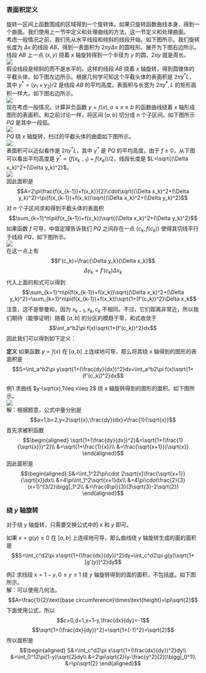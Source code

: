 ### 表面积定义
旋转一区间上函数围成的区域得到一个旋转体。如果只旋转函数曲线本身，得到一个曲面。我们使用上一节中定义和处理曲线的方法，这一节定义和处理曲面。  
考虑一般情况之前，我们先从水平线段和倾斜的线段开始。如下图所示。我们旋转长度为 $\Delta x$ 的线段 $AB$，得到一表面积为 $2\pi y\Delta x$ 的圆柱形。展开为下图右边所示。线段 $AB$ 上一点 $(x,y)$ 绕着 $x$ 轴旋转得到一个半径为 $y$ 的圆，$2\pi y$ 就是周长。  
![](040.010.png)  
假设线段是倾斜的而不是水平的。这样的线段 $AB$ 绕着 $x$ 轴旋转，得到圆锥体的平截头体，如下图左边所示。根据几何学可知这个平截头体的表面积是 $2\pi y^*L$，其中 $y^*=(y_1+y_2)/2$ 是线段 $AB$ 的平均高度。表面积与长宽为 $2\pi y^*, L$ 的矩形面积一样大。如下图右边所示。  
![](040.020.png)  
现在考虑一般情况。计算非负函数 $y=f(x),a\leq x\leq b$ 的函数曲线绕着 $x$ 轴形成图形的表面积。和之前讨论一样，将区间 $[a,b]$ 切分成 $n$ 个子区间。如下图所示 $PQ$ 是其中一段弧。  
![](040.030.png)  
$PQ$ 绕 $x$ 轴旋转，扫过的平截头体的曲面如下图所示。  
![](040.041.png)  
表面积可以近似看作是 $2\pi y^*L$，其中 $y^*$ 是 $PQ$ 的平均高度。由于 $f\geq 0$，从下图可以看出平均高度是 $y^*=(f(x_{k-1})+f(x_k))/2$，线段长度是 $L=\sqrt{(\Delta x_k)^2+(\Delta y_k)^2}$。  
![](040.042.png)  
因此面积是
$$A=2\pi\frac{f(x_{k-1})+f(x_k)}{2}\cdot\sqrt{(\Delta x_k)^2+(\Delta y_k)^2}=\pi(f(x_{k-1})+f(x_k))\sqrt{(\Delta x_k)^2+(\Delta y_k)^2}$$
对 $n$ 个子区间求和得到平截头体的表面积
$$\sum_{k=1}^n\pi(f(x_{k-1})+f(x_k))\sqrt{(\Delta x_k)^2+(\Delta y_k)^2}$$
如果函数 $f$ 可导，中值定理告诉我们 $PQ$ 之间存在一点 $(c_k,f(c_k))$ 使得其切线平行于线段 $PQ$，如下图所示。  
![](040.050.png)  
在这一点上有
$$f'(c_k)=\frac{\Delta y_k}{\Delta x_k}$$
$$\Delta y_k=f'(c_k)\Delta x_k$$
代入上面的和式可以得到
$$\sum_{k=1}^n\pi(f(x_{k-1})+f(x_k))\sqrt{(\Delta x_k)^2+(\Delta y_k)^2}=\sum_{k=1}^n\pi(f(x_{k-1})+f(x_k))\sqrt{1+(f'(c_k))^2}\Delta x_k$$
注意，这不是黎曼和，因为 $x_{k-1},x_k,c_k$ 不相同。不过，它们距离非常近，所以我们期待（能够证明）随着 $[a,b]$ 的分区的模趋于零，和式收敛于
$$\int_a^b2\pi f(x)\sqrt{1+(f'(c_k))^2}dx$$
因此我们可以得到如下定义：

**定义** 如果函数 $y=f(x)$ 在 $[a,b]$ 上连续地可导，那么将其绕 $x$ 轴得到的图形的表面积是
$$S=\int_a^b2\pi y\sqrt{1+(\frac{dy}{dx})^2}dx=\int_a^b2\pi f(x)\sqrt{1+(f'(c_k))^2}dx$$

例1 求曲线 $y-\sqrt{x},1\leq x\leq 2$ 绕 $x$ 轴旋转得到的图形的面积。如下图所示。  
![](040.060.png)  
解：根据题意，公式中量分别是
$$a=1,b=2,y=2\sqrt{x},\frac{dy}{dx}=\frac{1}{\sqrt{x}}$$
首先求被积函数
$$\begin{aligned}
\sqrt{1+(\frac{dy}{dx})^2}&=\sqrt{1+(\frac{1}{\sqrt{x}})^2}\\
&=\sqrt{1+\frac{1}{x}}\\
&=\frac{\sqrt{x+1}}{\sqrt{x}}
\end{aligned}$$
因此面积是
$$\begin{aligned}
S&=\int_1^22\pi\cdot 2\sqrt{x}\frac{\sqrt{x+1}}{\sqrt{x}}dx\\
&=4\pi\int_1^2\sqrt{x+1}dx\\
&=4\pi\cdot\frac{2}{3}(x+1)^{3/2}\bigg|_1^2\\
&=\frac{8\pi}{3}(3\sqrt{3}-2\sqrt{2})
\end{aligned}$$

### 绕 $y$ 轴旋转
对于绕 $y$ 轴旋转，只需要交换公式中的 $x$ 和 $y$ 即可。

如果 $x=g(y)\geq 0$ 在 $[a,b]$ 上连续地可导，那么曲线绕 $y$ 轴旋转生成的面的面积是
$$S=\int_c^d2\pi x\sqrt{1+(\frac{dx}{dy})^2}dy=\int_c^d2\pi g(y)\sqrt{1+[g'(y)]^2}dy$$

例2 求线段 $x=1-y,0\leq y\leq 1$ 绕 $y$ 轴旋转得到的面的面积，不包括底。如下图所示。  
解：可以使用几何法。
$$A=\frac{1}{2}\text{base circumference}\times\text{height}=\pi\sqrt{2}$$
下面使用公式，所以
$$c=0,d=1,x=1-y,\frac{dx}{dy}=-1$$
$$\sqrt{1+(\frac{dx}{dy})^2}=\sqrt{1+(-1)^2}=\sqrt{2}$$
所以面积是
$$\begin{aligned}
S&=\int_c^d2\pi x\sqrt{1+(\frac{dx}{dy})^2}dy\\
&=\int_0^12\pi(1-y)\sqrt{2}dy\\
&=2\pi\sqrt{2}(y-\frac{y^2}{2})\bigg|_0^1\\
&=\pi\sqrt{2}
\end{aligned}$$
